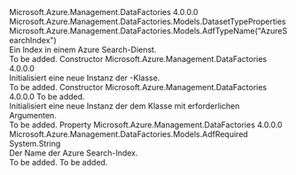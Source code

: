 <Type Name="AzureSearchIndexDataset" FullName="Microsoft.Azure.Management.DataFactories.Models.AzureSearchIndexDataset">
  <TypeSignature Language="C#" Value="public class AzureSearchIndexDataset : Microsoft.Azure.Management.DataFactories.Models.DatasetTypeProperties" />
  <TypeSignature Language="ILAsm" Value=".class public auto ansi beforefieldinit AzureSearchIndexDataset extends Microsoft.Azure.Management.DataFactories.Models.DatasetTypeProperties" />
  <TypeSignature Language="DocId" Value="T:Microsoft.Azure.Management.DataFactories.Models.AzureSearchIndexDataset" />
  <TypeSignature Language="VB.NET" Value="Public Class AzureSearchIndexDataset&#xA;Inherits DatasetTypeProperties" />
  <TypeSignature Language="F#" Value="type AzureSearchIndexDataset = class&#xA;    inherit DatasetTypeProperties" />
  <AssemblyInfo>
    <AssemblyName>Microsoft.Azure.Management.DataFactories</AssemblyName>
    <AssemblyVersion>4.0.0.0</AssemblyVersion>
  </AssemblyInfo>
  <Base>
    <BaseTypeName>Microsoft.Azure.Management.DataFactories.Models.DatasetTypeProperties</BaseTypeName>
  </Base>
  <Interfaces />
  <Attributes>
    <Attribute>
      <AttributeName>Microsoft.Azure.Management.DataFactories.Models.AdfTypeName("AzureSearchIndex")</AttributeName>
    </Attribute>
  </Attributes>
  <Docs>
    <summary>
            Ein Index in einem Azure Search-Dienst.
            </summary>
    <remarks>To be added.</remarks>
  </Docs>
  <Members>
    <Member MemberName=".ctor">
      <MemberSignature Language="C#" Value="public AzureSearchIndexDataset ();" />
      <MemberSignature Language="ILAsm" Value=".method public hidebysig specialname rtspecialname instance void .ctor() cil managed" />
      <MemberSignature Language="DocId" Value="M:Microsoft.Azure.Management.DataFactories.Models.AzureSearchIndexDataset.#ctor" />
      <MemberSignature Language="VB.NET" Value="Public Sub New ()" />
      <MemberType>Constructor</MemberType>
      <AssemblyInfo>
        <AssemblyName>Microsoft.Azure.Management.DataFactories</AssemblyName>
        <AssemblyVersion>4.0.0.0</AssemblyVersion>
      </AssemblyInfo>
      <Parameters />
      <Docs>
        <summary>
            Initialisiert eine neue Instanz der <see cref="T:Microsoft.Azure.Management.DataFactories.Models.AzureSearchIndexDataset" />-Klasse.
            </summary>
        <remarks>To be added.</remarks>
      </Docs>
    </Member>
    <Member MemberName=".ctor">
      <MemberSignature Language="C#" Value="public AzureSearchIndexDataset (string indexName);" />
      <MemberSignature Language="ILAsm" Value=".method public hidebysig specialname rtspecialname instance void .ctor(string indexName) cil managed" />
      <MemberSignature Language="DocId" Value="M:Microsoft.Azure.Management.DataFactories.Models.AzureSearchIndexDataset.#ctor(System.String)" />
      <MemberSignature Language="VB.NET" Value="Public Sub New (indexName As String)" />
      <MemberSignature Language="F#" Value="new Microsoft.Azure.Management.DataFactories.Models.AzureSearchIndexDataset : string -&gt; Microsoft.Azure.Management.DataFactories.Models.AzureSearchIndexDataset" Usage="new Microsoft.Azure.Management.DataFactories.Models.AzureSearchIndexDataset indexName" />
      <MemberType>Constructor</MemberType>
      <AssemblyInfo>
        <AssemblyName>Microsoft.Azure.Management.DataFactories</AssemblyName>
        <AssemblyVersion>4.0.0.0</AssemblyVersion>
      </AssemblyInfo>
      <Parameters>
        <Parameter Name="indexName" Type="System.String" />
      </Parameters>
      <Docs>
        <param name="indexName">To be added.</param>
        <summary>
            Initialisiert eine neue Instanz der dem <see cref="T:Microsoft.Azure.Management.DataFactories.Models.AzureSearchIndexDataset" /> Klasse mit erforderlichen Argumenten.
            </summary>
        <remarks>To be added.</remarks>
      </Docs>
    </Member>
    <Member MemberName="IndexName">
      <MemberSignature Language="C#" Value="public string IndexName { get; set; }" />
      <MemberSignature Language="ILAsm" Value=".property instance string IndexName" />
      <MemberSignature Language="DocId" Value="P:Microsoft.Azure.Management.DataFactories.Models.AzureSearchIndexDataset.IndexName" />
      <MemberSignature Language="VB.NET" Value="Public Property IndexName As String" />
      <MemberSignature Language="F#" Value="member this.IndexName : string with get, set" Usage="Microsoft.Azure.Management.DataFactories.Models.AzureSearchIndexDataset.IndexName" />
      <MemberType>Property</MemberType>
      <AssemblyInfo>
        <AssemblyName>Microsoft.Azure.Management.DataFactories</AssemblyName>
        <AssemblyVersion>4.0.0.0</AssemblyVersion>
      </AssemblyInfo>
      <Attributes>
        <Attribute>
          <AttributeName>Microsoft.Azure.Management.DataFactories.Models.AdfRequired</AttributeName>
        </Attribute>
      </Attributes>
      <ReturnValue>
        <ReturnType>System.String</ReturnType>
      </ReturnValue>
      <Docs>
        <summary>
            Der Name der Azure Search-Index.
            </summary>
        <value>To be added.</value>
        <remarks>To be added.</remarks>
      </Docs>
    </Member>
  </Members>
</Type>